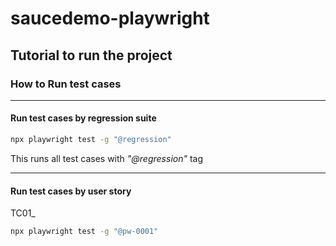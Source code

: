 # saucedemo-playwright
## Tutorial to run the project

### How to Run test cases

---

#### Run test cases by regression suite

```bash
npx playwright test -g "@regression"
```
This runs all test cases with *"@regression"* tag

---
#### Run test cases by user story

TC01_

```bash
npx playwright test -g "@pw-0001"
```
